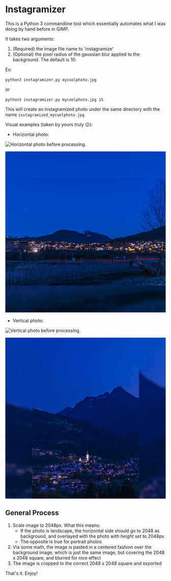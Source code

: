 # Instagramizer

This is a Python 3 commandline tool which essentially automates what I was doing by hand before in GIMP. 

It takes two arguments: 

1. (Required) the image file name to 'instagramize' 
2. (Optional) the pixel radius of the gaussian blur applied to the background. The default is 10. 

Ex:

`python3 instagramizer.py mycoolphoto.jpg`

or

`python3 instagramizer.py mycoolphoto.jpg 15`

This will create an instagramized photo under the same directory with the name `instagramized_mycoolphoto.jpg`.

Visual examples (taken by yours truly :wink:):

- Horizontal photo:

![Horizontal photo before processing.](./src/images/horizontal.jpg)

![Horizontal photo after processing.](./src/images/instagramize_horizontal.jpg)

- Vertical photo:

![Vertical photo before processing.](./src/images/vertical.jpg)

![Vertical photo after processing.](./src/images/instagramize_vertical.jpg)

## General Process

1. Scale image to 2048px. What this means: 
    - If the photo is landscape, the horizontal side should go to 2048 as background, and overlayed with the photo with _height_ set to 2048px
    - The opposite is true for portrait photos
2. Via some math, the image is pasted in a centered fashion over the background image, which is just the same image, but covering the 2048 x 2048 square, and blurred for nice effect
3. The image is cropped to the correct 2048 x 2048 square and exported

That's it. Enjoy!